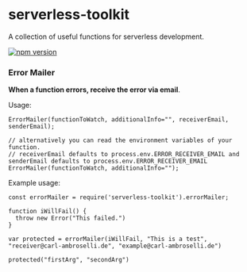 # serverless-toolkit

A collection of useful functions for serverless development.

[![npm version](https://badge.fury.io/js/serverless-toolkit.svg)](https://badge.fury.io/js/serverless-toolkit)

### Error Mailer

**When a function errors, receive the error via email**.

Usage:
```
ErrorMailer(functionToWatch, additionalInfo="", receiverEmail, senderEmail);

// alternatively you can read the environment variables of your function.
// receiverEmail defaults to process.env.ERROR_RECEIVER_EMAIL and senderEmail defaults to process.env.ERROR_RECEIVER_EMAIL
ErrorMailer(functionToWatch, additionalInfo="");
```

Example usage:
```
const errorMailer = require('serverless-toolkit').errorMailer;

function iWillFail() {
  throw new Error("This failed.")
}

var protected = errorMailer(iWillFail, "This is a test", "receiver@carl-ambroselli.de", "example@carl-ambroselli.de")

protected("firstArg", "secondArg")
```
